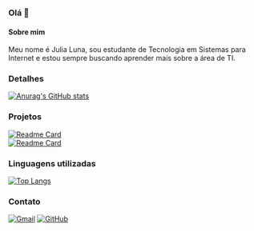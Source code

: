 ### Olá 👋

#### Sobre mim
Meu nome é Julia Luna, sou estudante de Tecnologia em Sistemas para Internet e estou sempre buscando aprender mais sobre a área de TI.

### Detalhes
[![Anurag's GitHub stats](https://github-readme-stats.vercel.app/api?username=julunaedu&show_icons=true&theme=transparent&hide=stars,issues&rank_icon=github&include_all_commits=true)](https://github.com/anuraghazra/github-readme-stats)

### Projetos
[![Readme Card](https://github-readme-stats.vercel.app/api/pin/?username=julunaedu&repo=JornadaIA-EBAC&theme=transparent)](https://github.com/julunaedu/JornadaIA-EBAC)  
[![Readme Card](https://github-readme-stats.vercel.app/api/pin/?username=julunaedu&repo=dio-PTech-ProgZero-desafios&theme=transparent)](https://github.com/julunaedu/dio-PTech-ProgZero-desafios)  

<!--
[![Readme Card](https://github-readme-stats.vercel.app/api/pin/?username=julunaedu&repo=TikTok-EBAC&theme=transparent)](https://github.com/anuraghazra/github-readme-stats)
Esse projeto TikTok-EBAC foi privatizado, então quando criar um novo projeto, é necessário alterar essa seção para torná-la visível e conter o nome do novo projeto.
-->

### Linguagens utilizadas
[![Top Langs](https://github-readme-stats.vercel.app/api/top-langs/?username=julunaedu&layout=compact&theme=transparent)](https://github.com/anuraghazra/github-readme-stats)

### Contato
[![Gmail](https://img.shields.io/badge/Gmail-333333?style=for-the-badge&logo=gmail&logoColor=red)](mailto:julunaedu@gmail.com)
[![GitHub](https://img.shields.io/badge/GitHub-100000?style=for-the-badge&logo=github&logoColor=white)](https://github.com/julunaedu)

<!--
# julunaedu

### Sobre mim 👋
Meu nome é Julia Luna, sou estudante de Tecnologia em Sistemas para Internet e estou sempre buscando aprender mais sobre a área de TI.

## Habilidades 
![Markdown](https://img.shields.io/badge/Markdown-000?style=for-the-badge&logo=markdown)
![HTML5](https://img.shields.io/badge/HTML5-E34F26?style=for-the-badge&logo=html5&logoColor=white)
![CSS3](https://img.shields.io/badge/CSS3-1572B6?style=for-the-badge&logo=css3&logoColor=white)

![JavaScript](https://img.shields.io/badge/JavaScript-F7DF1E?style=for-the-badge&logo=javascript&logoColor=black)

![GitHub](https://img.shields.io/badge/GitHub-100000?style=for-the-badge&logo=github&logoColor=white)
![Git](https://img.shields.io/badge/GIT-E44C30?style=for-the-badge&logo=git&logoColor=white)
![Vscode](https://img.shields.io/badge/Vscode-007ACC?style=for-the-badge&logo=visual-studio-code&logoColor=white)

![Windows](https://img.shields.io/badge/Windows-000?style=for-the-badge&logo=windows&logoColor=2CA5E0)

## Estatísticas
![GitHub Stats](https://github-readme-stats.vercel.app/api?username=julunaedu&theme=transparent&bg_color=000&border_color=007ACC&show_icons=true&icon_color=2ca5e0&title_color=eb6047&text_color=FFF&hide=stars)

![Top Langs](https://github-readme-stats-git-masterrstaa-rickstaa.vercel.app/api/top-langs/?username=julunaedu&layout=compact&bg_color=000&border_color=007ACC&title_color=eb6047&text_color=FFF)

## Projetos
[![Repo Card](https://github-readme-stats.vercel.app/api/pin/?username=julunaedu&repo=JornadaIA-EBAC&bg_color=000&border_color=007ACC&show_icons=true&icon_color=2ca5e0&title_color=eb6047&text_color=FFF)](https://github.com/julunaedu/JornadaIA-EBAC.git)

## Contatos
[![GitHub](https://img.shields.io/badge/GitHub-100000?style=for-the-badge&logo=github&logoColor=white)](https://github.com/julunaedu)
[![Gmail](https://img.shields.io/badge/Gmail-333333?style=for-the-badge&logo=gmail&logoColor=red)](mailto:julunaedu@gmail.com)
-->


<!--
**julunaedu/julunaedu** is a ✨ _special_ ✨ repository because its `README.md` (this file) appears on your GitHub profile.

Here are some ideas to get you started:

- 🔭 I’m currently working on ...
- 🌱 I’m currently learning ...
- 👯 I’m looking to collaborate on ...
- 🤔 I’m looking for help with ...
- 💬 Ask me about ...
- 📫 How to reach me: ...
- 😄 Pronouns: ...
- ⚡ Fun fact: ...
-->
